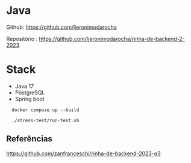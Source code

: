# Java

Github: https://github.com/ljeronimodarocha

Repositório : https://github.com/ljeronimodarocha/rinha-de-backend-2-2023

# Stack
- Java 17
- PostgreSQL
- Spring boot

``  docker compose up --build``

``  ./stress-test/run-test.sh``

## Referências

https://github.com/zanfranceschi/rinha-de-backend-2023-q3
